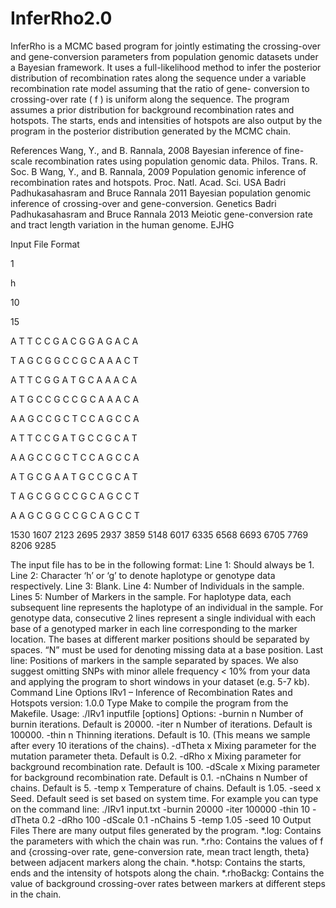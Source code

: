 # InferRho2.0

InferRho is a MCMC based program for jointly estimating the crossing-over and gene-conversion parameters from population genomic datasets under a Bayesian framework. It uses a full-likelihood method to infer the posterior distribution of recombination rates along the sequence under a variable recombination rate model assuming that the ratio of gene- conversion to crossing-over rate ( f ) is uniform along the sequence. The program assumes a prior distribution for background recombination rates and hotspots. The starts, ends and intensities of hotspots are also output by the program in the posterior distribution generated by the MCMC chain.

References
Wang, Y., and B. Rannala, 2008 Bayesian inference of fine-scale recombination rates using population genomic data. Philos. Trans. R. Soc. B
Wang, Y., and B. Rannala, 2009 Population genomic inference of recombination rates and hotspots. Proc. Natl. Acad. Sci. USA
Badri Padhukasahasram and Bruce Rannala 2011 Bayesian population genomic inference of crossing-over and gene-conversion. Genetics
Badri Padhukasahasram and Bruce Rannala 2013 Meiotic gene-conversion rate and tract  length variation in the human genome. EJHG


Input File Format


1

h

10

15

A T T C C G A C G G A G A C A

T A G C G G C C G C A A A C T

A T T C G G A T G C A A A C A

A T G C C G C C G C A A A C A

A A G C C G C T C C A G C C A

A T T C C G A T G C C G C A T

A A G C C G C T C C A G C C A

A T G C G A A T G C C G C A T

T A G C G G C C G C A G C C T

A A G C G G C C G C A G C C T

1530 1607 2123 2695 2937 3859 5148 6017 6335 6568 6693 6705 7769 8206 9285




The input file has to be in the following format:
Line 1: Should always be 1.
Line 2: Character ‘h’ or ‘g’ to denote haplotype or genotype data respectively.
Line 3: Blank.
Line 4: Number of Individuals in the sample.
Lines 5: Number of Markers in the sample.
For haplotype data, each subsequent line represents the haplotype of an individual in the sample.
For genotype data, consecutive 2 lines represent a single individual with each base of a genotyped marker in each line corresponding to the marker location.
The bases at different marker positions should be separated by spaces. “N” must be used for denoting missing data at a base position.
Last line: Positions of markers in the sample separated by spaces.
We also suggest omitting SNPs with minor allele frequency < 10% from your data and applying the program to short windows in your dataset (e.g. 5-7 kb).
Command Line Options
IRv1 – Inference of Recombination Rates and Hotspots version: 1.0.0
Type Make to compile the program from the Makefile.
Usage: ./IRv1   inputfile    [options]
Options:
-burnin n Number of burnin iterations. Default is 20000.
-iter n Number of iterations. Default is 100000.
-thin n Thinning iterations. Default is 10. (This means we sample after every 10 iterations of the chains).
-dTheta x Mixing parameter for the mutation parameter theta. Default is 0.2.
-dRho x Mixing parameter for background recombination rate. Default is 100.
-dScale x Mixing parameter for background recombination rate. Default is 0.1.
-nChains n Number of chains. Default is 5.
-temp x Temperature of chains. Default is 1.05.
-seed x Seed. Default seed is set based on system time.
For example you can type on the command line:
./IRv1 input.txt -burnin 20000 -iter 100000 -thin 10 -dTheta 0.2 -dRho 100 -dScale 0.1 -nChains 5 -temp 1.05 -seed 10
Output Files
There are many output files generated by the program.
*.log: Contains the parameters with which the chain was run.
*.rho: Contains the values of f and {crossing-over rate, gene-conversion rate, mean tract length, theta} between adjacent markers along the chain.
*.hotsp: Contains the starts, ends and the intensity of hotspots along the chain.
*.rhoBackg: Contains the value of background crossing-over rates between markers at different steps in the chain.


